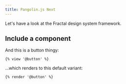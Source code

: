 ```yaml
---
title: Pangolin.js Next
---
```


Let's have a look at the Fractal design system framework.

## Include a component

And this is a button thingy:

```jinja
{% view '@button' %}
```

…which renders to this default variant:

```html
{% render '@button' %}
```
